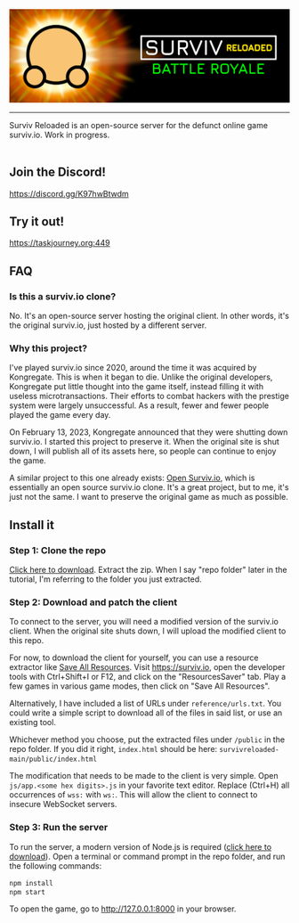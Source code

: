 <img src="logo/banner.png" alt="Surviv Reloaded">
<hr>
Surviv Reloaded is an open-source server for the defunct online game surviv.io. Work in progress.<br><br>

## Join the Discord!

https://discord.gg/K97hwBtwdm

## Try it out!

https://taskjourney.org:449

## FAQ

### Is this a surviv.io clone?
No. It's an open-source server hosting the original client. In other words, it's the original surviv.io, just hosted by a different server.

### Why this project?
I've played surviv.io since 2020, around the time it was acquired by Kongregate. This is when it began to die. Unlike the original developers, Kongregate put little thought into the game itself, instead filling it with useless microtransactions. Their efforts to combat hackers with the prestige system were largely unsuccessful. As a result, fewer and fewer people played the game every day.


On February 13, 2023, Kongregate announced that they were shutting down surviv.io. I started this project to preserve it. When the original site is shut down, I will publish all of its assets here, so people can continue to enjoy the game.


A similar project to this one already exists: [Open Surviv.io](https://github.com/North-West-Wind/opensurviv-server), which is essentially an open source surviv.io clone. It's a great project, but to me, it's just not the same. I want to preserve the original game as much as possible.

## Install it

### Step 1: Clone the repo

[Click here to download](https://github.com/hsanger/survivreloaded/archive/refs/heads/main.zip). Extract the zip. When I say "repo folder" later in the tutorial, I'm referring to the folder you just extracted.

### Step 2: Download and patch the client

To connect to the server, you will need a modified version of the surviv.io client. When the original site shuts down, I will upload the modified client to this repo.

For now, to download the client for yourself, you can use a resource extractor like [Save All Resources](https://chrome.google.com/webstore/detail/save-all-resources/abpdnfjocnmdomablahdcfnoggeeiedb). Visit https://surviv.io, open the developer tools with Ctrl+Shift+I or F12, and click on the "ResourcesSaver" tab. Play a few games in various game modes, then click on "Save All Resources".

Alternatively, I have included a list of URLs under `reference/urls.txt`. You could write a simple script to download all of the files in said list, or use an existing tool.

Whichever method you choose, put the extracted files under `/public` in the repo folder. If you did it right, `index.html` should be here: `survivreloaded-main/public/index.html`

The modification that needs to be made to the client is very simple. Open `js/app.<some hex digits>.js` in your favorite text editor. Replace (Ctrl+H) all occurrences of `wss:` with `ws:`. This will allow the client to connect to insecure WebSocket servers.

### Step 3: Run the server

To run the server, a modern version of Node.js is required ([click here to download](https://nodejs.org/en/download/)). Open a terminal or command prompt in the repo folder, and run the following commands:

```
npm install
npm start
```

To open the game, go to http://127.0.0.1:8000 in your browser.
